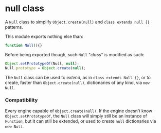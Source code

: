 # null class

A `Null` class to simplify `Object.create(null)` and `class extends null {}` patterns.

This module exports nothing else than:

```js
function Null(){}
```

Before being exported though, such `Null` "_class_" is modified as such:
```js
Object.setPrototypeOf(Null, null);
Null.prototype = Object.create(null);
```

The `Null` class can be used to _extend_, as in `class extends Null {}`, or to create, faster than `Object.create(null)`, dictionaries of any kind, via `new Null`.

### Compatibility

Every engine capable of `Object.create(null)`. If the engine doesn't know `Object.setPrototypeOf`, the `Null` class will simply still be an instance of `Function`, but it can still be extended, or used to create `null` dictionaries via `new Null`.

